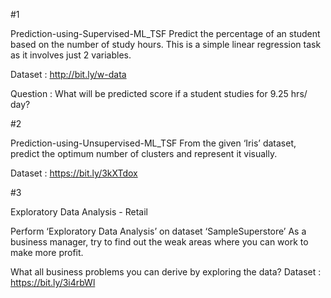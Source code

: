 #1

Prediction-using-Supervised-ML_TSF
Predict the percentage of an student based on the number of study hours. This is a simple linear regression task as it involves just 2 variables.

Dataset : http://bit.ly/w-data

Question : What will be predicted score if a student studies for 9.25 hrs/ day?

#2

Prediction-using-Unsupervised-ML_TSF
From the given ‘Iris’ dataset, predict the optimum number of clusters and represent it visually.

Dataset : https://bit.ly/3kXTdox

#3

Exploratory Data Analysis - Retail

Perform ‘Exploratory Data Analysis’ on dataset ‘SampleSuperstore’
As a business manager, try to find out the weak areas where you can work to make more profit.

What all business problems you can derive by exploring the data?
Dataset : https://bit.ly/3i4rbWl
